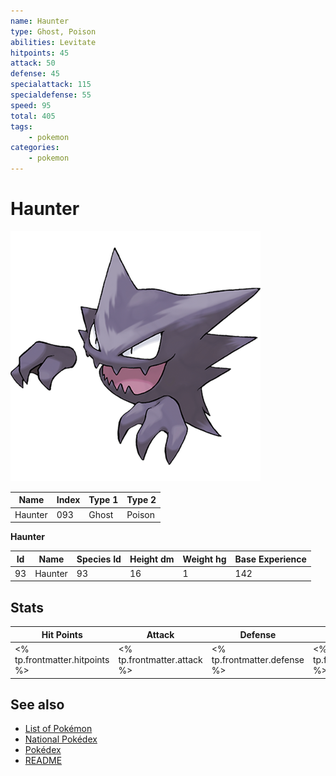 ```yaml
---
name: Haunter
type: Ghost, Poison
abilities: Levitate
hitpoints: 45
attack: 50
defense: 45
specialattack: 115
specialdefense: 55
speed: 95
total: 405
tags:
    - pokemon
categories:
    - pokemon
---
```


# Haunter


![Haunter](images/093.png)

| **Name** | **Index** | **Type 1** | **Type 2** |
|----|----|----|----|
| Haunter | 093 | Ghost | Poison  |

**Haunter** 




| **Id** | **Name** | **Species Id** | **Height dm** | **Weight hg** | **Base Experience** |
|--------|----------|----------------|------------|------------|---------------------|
| 93 | Haunter | 93 | 16 | 1 | 142 |



## Stats

| **Hit Points** | **Attack** | **Defense** | **Special Attack** | **Special Defense** | **Speed** | **Total** |
|----------------|------------|-------------|--------------------|---------------------|-----------|-----------|
| <% tp.frontmatter.hitpoints %> | <% tp.frontmatter.attack %> | <% tp.frontmatter.defense %> | <% tp.frontmatter.specialattack %> | <% tp.frontmatter.specialdefense %> | <% tp.frontmatter.speed %> | <% tp.frontmatter.total %> |

## See also

- [List of Pokémon](../pokemon.md)
- [National Pokédex](../national_pokedex.md)
- [Pokédex](../pokedex.md)
- [README](../README.md)
